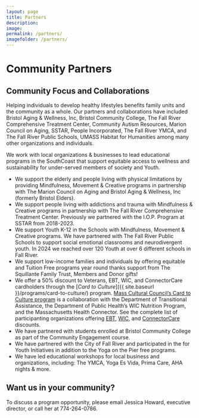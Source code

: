 ```yaml
---
layout: page
title: Partners
description: 
image: 
permalink: /partners/
imagefolder: /partners/
---
```

# Community Partners


## Community Focus and Collaborations

Helping individuals to develop healthy lifestyles benefits family units and the community as a whole. Our partners and collaborations have included Bristol Aging & Wellness, Inc, Bristol Community College, The Fall River Comprehensive Treatment Center, Community Autism Resources, Marion Council on Aging, SSTAR, People Incorporated, The Fall River YMCA, and The Fall River Public Schools, UMASS Habitat for Humanities among many other organizations and individuals. 


We work with local organizations & businesses to lead educational programs in the SouthCoast that support equitable access to wellness and sustainability for under-served members of society and Youth.

- We support the elderly and people living with physical limitations by providing Mindfulness, Movement & Creative programs in partnership with The Marion Council on Aging and Bristol Aging & Wellness, Inc (formerly Bristol Elders).
- We support people living with addictions and trauma with Mindfulness & Creative programs in partnership with The Fall River Comprehensive Treatment Center. Previously we partnered with the I.O.P. Program at SSTAR from 2018-2023.
- We support Youth K-12 in the Schools with Mindfulness, Movement & Creative programs. We have partnered with The Fall River Public Schools to support social emotional classrooms and neurodivergent youth. In 2024 we reached over 120 Youth at over 6 different schools in Fall River.
- We support low-income families and individuals by offering equitable and Tuition Free programs year round thanks support from The Squillante Family Trust, Members and Donor gifts!
- We offer a 50% discount to Veterans, EBT, WIC, and ConnectorCare cardholders through the [*Card to Culture*]({{ site.baseurl }}/programs/card-to-culture/) program. [Mass Cultural Council’s Card to Culture program](https://massculturalcouncil.org/organizations/card-to-culture/) is a collaboration with the Department of Transitional Assistance, the Department of Public Health’s WIC Nutrition Program, and the Massachusetts Health Connector. See the complete list of participanting organizations offering [EBT](https://www.mass.gov/ebt-card-to-culture), [WIC](https://www.mass.gov/info-details/get-discounts-with-your-wic-card), and [ConnectorCare](https://www.mahealthconnector.org/learn/plan-information/connectorcare-plans/connectorcare-card-to-culture) discounts. 
- We have partnered with students enrolled at Bristol Community College as part of the Community Engagement course. 
- We have partnered with the City of Fall River and participated in the for Youth Initiatives in addition to the Yoga on the Pier free programs.
- We have led educational workshops for local business and organizations, including: The YMCA, Yoga Es Vida, Prima Care, AHA nights & more.  

## Want us in your community?

To discuss a program opportunity, please email Jessica Howard, executive director, or call her at 774-264-0786.
